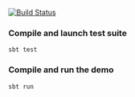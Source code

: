 [![Build Status](https://travis-ci.org/felicepagano/taxes-exercise.svg?branch=master)](https://travis-ci.org/felicepagano/taxes-exercise)

### Compile and launch test suite
    sbt test

### Compile and run the demo
    sbt run
